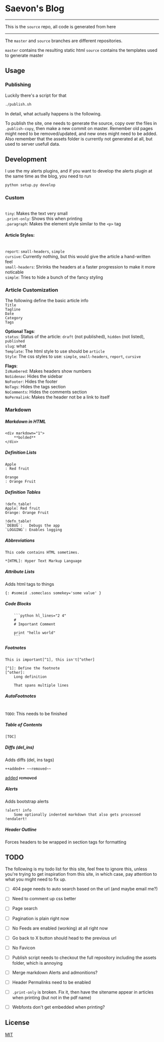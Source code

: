 # Saevon's Blog

---

This is the `source` repo, all code is generated from here

---

The `master` and `source` branches are different repositories.

`master` contains the resulting static html
`source` contains the templates used to generate master

## Usage

### Publishing

Luckily there's a script for that

```bash
./publish.sh
```

In detail, what actually happens is the following.

To publish the site, one needs to generate the source, copy over the files in `.publish-copy`, then make a new commit on master. Remember old pages might need to be removed/updated, and new ones might need to be added. Also remember that the assets folder is currently not generated at all, but used to server usefull data.

## Development

I use the my alerts plugins, and if you want to develop the alerts plugin at the same time as the blog, you need to run

```bash
python setup.py develop
```

### Custom

<br />`tiny`: Makes the text very small
<br />`.print-only`: Shows this when printing
<br />`.paragraph`: Makes the element style similar to the `<p>` tag


#### Article Styles:

<br />`report`: `small-headers`, `simple`
<br />`cursive`: Currently nothing, but this would give the article a hand-written feel
<br />`small-headers`: Shrinks the headers at a faster progression to make it more noticable
<br />`simple`: Tries to hide a bunch of the fancy styling


### Article Customization

The following define the basic article info
<br />`Title`
<br />`Tagline`
<br />`Date`
<br />`Category`
<br />`Tags`

**Optional Tags**:
<br />`status`:   Status of the article: `draft` (not published), `hidden` (not listed), `published`
<br />`slug`:     what
<br />`Template`: The html style to use should be `article`
<br />`Style`:    The css styles to use: `simple`, `small-headers`, `report`, `cursive`

**Flags**:
<br />`IsNumbered`:  Makes headers show numbers
<br />`NoSidenav`:   Hides the sidebar
<br />`NoFooter`:    Hides the footer
<br />`NoTags`:      Hides the tags section
<br />`NoComments`:  Hides the comments section
<br />`NoPermalink`: Makes the header not be a link to itself



### Markdown

##### Markdown in HTML

```
<div markdown="1">
    **bolded**
</div>
```

##### Definition Lists

```
Apple
: Red fruit

Orange
: Orange Fruit
```

##### Definition Tables

```
!defn_table!
Apple: Red fruit
Orange: Orange Fruit

!defn_table!
`DEBUG`:   Debugs the app
`LOGGING`: Enables logging
```

##### Abbreviations

```
This code contains HTML sometimes.

*[HTML]: Hyper Text Markup Language
```

##### Attribute Lists

Adds html tags to things

```
{: #someid .someclass somekey='some value' }
```

##### Code Blocks

```
    ```python hl_lines="2 4"
    #
    # Important Comment

    print "hello world"
    ```
```

##### Footnotes

```
This is important[^1], this isn't[^other]

[^1]: Define the footnote
[^other]:
    Long definition

    That spans multiple lines
```

##### AutoFootnotes

<br />`TODO`: This needs to be finished

##### Table of Contents

```
[TOC]
```

##### Diffs (del_ins)

Adds diffs (del, ins tags)

```
++added++ ~~removed~~
```

<ins>added</ins> <del>removed</removed>


##### Alerts

Adds bootstrap alerts

```
!alert! info
    Some optionally indented markdown that also gets processed
!endalert!
```

##### Header Outline

Forces headers to be wrapped in section tags for formatting



## TODO

The following is my todo list for this site, feel free to ignore this, unless you're trying to get inspiration from this site, in which case, pay attention to what you might need to fix up.

* [ ] 404 page needs to auto search based on the url (and maybe email me?)
* [ ] Need to comment up css better
* [ ] Page search
* [ ] Pagination is plain right now
* [ ] No Feeds are enabled (working) at all right now
* [ ] Go back to X button should head to the previous url
* [ ] No Favicon
* [ ] Publish script needs to checkout the full repository including the assets folder, which is annoying
* [ ] Merge markdown Alerts and admonitions?
* [ ] Header Permalinks need to be enabled
* [ ] `.print-only` is broken. Fix it, then have the sitename appear in articles when printing (but not in the pdf name)
* [ ] Webfonts don't get embedded when printing?


## License

[MIT](http://opensource.org/licenses/MIT)
